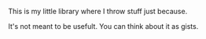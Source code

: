 This is my little library where I throw stuff just because.

It's not meant to be usefult. You can think about it as gists.
